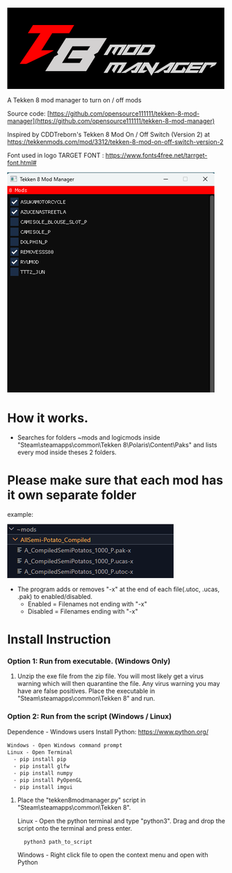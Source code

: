 
![Screenshot of a comment on a GitHub issue showing an image, added in the Markdown, of an Octocat smiling and raising a tentacle.](assets/banner.png)



A Tekken 8 mod manager to turn on / off mods 

Source code: [https://github.com/opensource111111/tekken-8-mod-manager](https://github.com/opensource111111/tekken-8-mod-manager)


Inspired by CDDTreborn's Tekken 8 Mod On / Off Switch (Version 2) at https://tekkenmods.com/mod/3312/tekken-8-mod-on-off-switch-version-2


Font used in logo
TARGET FONT : https://www.fonts4free.net/tarrget-font.html#



![Screenshot of a comment on a GitHub issue showing an image, added in the Markdown, of an Octocat smiling and raising a tentacle.](assets/screenshot.png)



# How it works.
- Searches for folders ~mods and logicmods inside "Steam\steamapps\common\Tekken 8\Polaris\Content\Paks"
and lists every mod inside theses 2 folders. 

# Please make sure that each mod has it own separate folder

example:

![e.g](assets/s.png)


- The program adds or removes "-x" at the end of each file(.utoc, .ucas, .pak) to enabled/disabled.
	- Enabled = Filenames not ending with "-x"
	- Disabled = Filenames ending with "-x"






# Install Instruction
   
   ### Option 1: Run from executable. (Windows Only)
   1. Unzip the exe file from the zip file. You will most likely get a virus warning which will then quarantine the file. Any virus warning you may have are false positives. Place the executable in "Steam\steamapps\common\Tekken 8" and run.



  ### Option 2: Run from the script (Windows / Linux)

  Dependence
      - Windows users Install Python: https://www.python.org/
          
    Windows - Open Windows command prompt
    Linux - Open Terminal
      - pip install pip
      - pip install glfw
      - pip install numpy
      - pip install PyOpenGL
      - pip install imgui
      
      
      
   1. Place the "tekken8modmanager.py" script in "Steam\steamapps\common\Tekken 8".

      Linux - Open the python terminal and type "python3". Drag and drop the script onto the terminal and press enter.

            python3 path_to_script

      Windows - Right click file to open the context menu and open with Python


